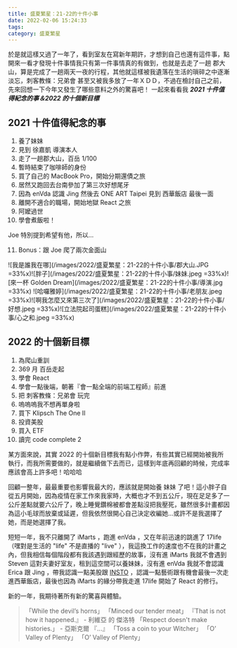 ```yaml
---
title: 盛夏繁星：21-22的十件小事
date: 2022-02-06 15:24:33
tags:
category: 盛夏繁星
---
```


於是就這樣又過了一年了，看到室友在寫新年期許，才想到自己也還有這件事，點開來一看才發現十件事情我只有第一件事情真的有做到，也就是去走了一趟 郡大山，算是完成了一趟兩天一夜的行程，其他就這樣被我遺落在生活的瑣碎之中逐漸淡忘，刺客教條：兄弟會 甚至又被我多放了一年ＸＤＤ，不過在檢討自己之前，先來回想一下今年又發生了哪些意料之外的驚喜吧！
一起來看看我 **_2021 十件值得紀念的事＆2022 的十個新目標_**

## 2021 十件值得紀念的事

1. 養了妹妹
1. 見到 徐嘉凱 導演本人
1. 走了一趟郡大山，百岳 1/100
1. 暫時結束了咖啡師的身份
1. 買了自己的 MacBook Pro，開始分期還債之旅
1. 居然又跑回去台南參加了第三次好想尾牙
1. 因為 enVda 認識 Jing 然後去 ONE ART Taipei 見到 西華飯店 最後一面
1. 離開不適合的職場，開始地獄 React 之旅
1. 阿嬤過世
1. 學會煮飯啦！

Joe 特別提到希望有他，所以...

11. Bonus：跟 Joe 爬了兩次金面山

![我是誰我在哪](/images/2022/盛夏繁星：21-22的十件小事/郡大山.JPG =33%x)![胖子](/images/2022/盛夏繁星：21-22的十件小事/妹妹.jpeg =33%x)![來一杯 Golden Dream](/images/2022/盛夏繁星：21-22的十件小事/導演.jpg =33%x)
![哈囉雅婷](/images/2022/盛夏繁星：21-22的十件小事/老朋友.jpeg =33%x)![啊我怎麼又來第三次了](/images/2022/盛夏繁星：21-22的十件小事/好想.jpeg =33%x)![立法院起司蛋糕](/images/2022/盛夏繁星：21-22的十件小事/心之和.jpeg =33%x)

## 2022 的十個新目標

1. 為爬山重訓
1. 369 月 百岳走起
1. 學會 React
1. 學會一點後端，朝著『會一點全端的前端工程師』前進
1. 把 刺客教條：兄弟會 玩完
1. 嗚嗚嗚我不想再單身啦
1. 買下 Klipsch The One II
1. 投資美股
1. 買入 ETF
1. 讀完 code complete 2

某方面來說，其實 2022 的十個新目標我有點小作弊，有些其實已經開始被我所執行，而我所需要做的，就是繼續做下去而已，這樣到年底再回顧的時候，完成率應該會高上許多吧！哈哈哈

回顧一整年，最最重要也影響我最大的，應該就是開始養 妹妹 了吧！這小胖子自從五月開始，因為疫情在家工作來我家時，大概也才不到五公斤，現在足足多了一公斤差點就要六公斤了，晚上睡覺鑽棉被都會差點沒把我壓死，雖然很多計畫都因為這小毛球而放棄或延遲，但我依然很開心自己決定收編她...或許不是我選擇了她，而是她選擇了我。

短短一年，我不只離開了 iMarts ，跑進 enVda ，又在年前迅速的跳進了 17life（嘿對是生活的 "life" 不是直播的 "live" ），我這換工作的速度也不在我的計畫之內，但我相信每個階段都有我該遇到跟經歷的故事，沒有進 iMarts 我就不會遇到 Steven 這對夫妻好室友，租到這空間可以養妹妹，沒有進 enVda 我就不會認識 Erica 跟 Jing ，帶我認識一點美股跟 [INSTO](https://ins.to/) ，認識一點藝術跟有機會最後一次走進西華飯店，最後也因為 iMarts 的緣分帶我走進 17life 開始了 React 的修行。

新的一年，我期待著所有新的驚喜與體驗。

> 「While the devil’s horns」
> 「Minced our tender meat」
> 『That is not how it happened.』 - 利維亞 的 傑洛特
> 「Respect doesn't make histories.」 - 亞斯克爾
> 『...』
> 「Toss a coin to your Witcher」
> 「O’ Valley of Plenty」
> 「O’ Valley of Plenty」
